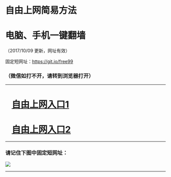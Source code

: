 ﻿# 自由上网简易方法

# 电脑、手机一键翻墙

（2017/10/09 更新，网址有效）

固定短网址：https://git.io/free99

### （微信如打不开，请转到浏览器打开）


***





# &nbsp;&nbsp; <a href="http://ft1617031954.fwq-tz-1001.info/fwqtz01.html?t=100900131339 " target="_blank">自由上网入口1</a>
# &nbsp;&nbsp; <a href="http://ft1253118110.fwq-tz-1002.info/fwqtz02.html?t=10090014408 " target="_blank">自由上网入口2</a>
***

### 请记住下图中固定短网址：

<img src="https://s3-us-west-2.amazonaws.com/fwq-1001/yjfq-20170905okok.png" /> 


***

